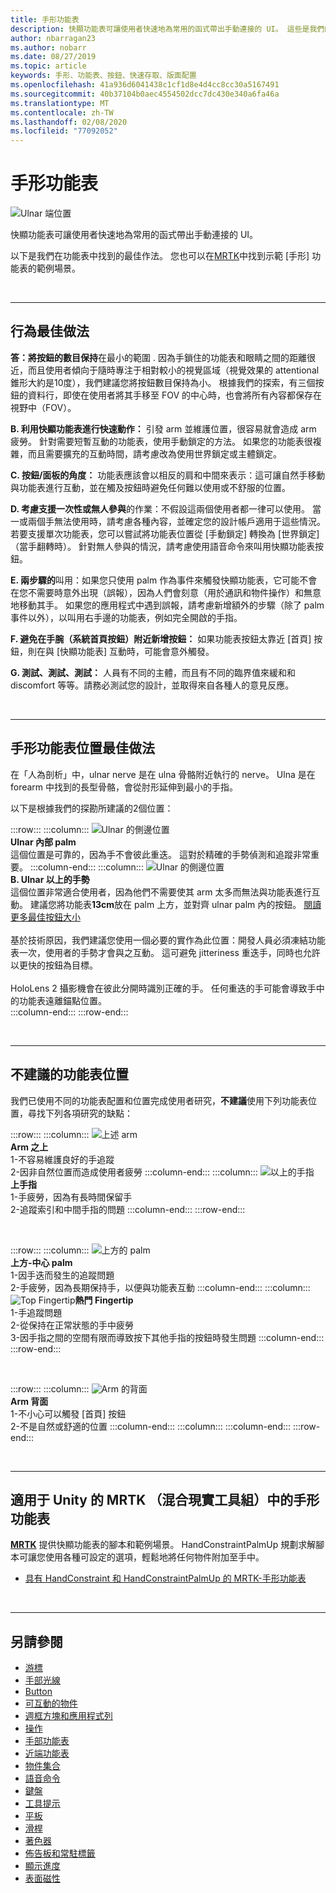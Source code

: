 ```yaml
---
title: 手形功能表
description: 快顯功能表可讓使用者快速地為常用的函式帶出手動連接的 UI。 這些是我們的最佳做法和功能表的建議。
author: nbarragan23
ms.author: nobarr
ms.date: 08/27/2019
ms.topic: article
keywords: 手形、功能表、按鈕、快速存取、版面配置
ms.openlocfilehash: 41a936d6041438c1cf1d8e4d4cc8cc30a5167491
ms.sourcegitcommit: 40b37104b0aec4554502dcc7dc430e340a6fa46a
ms.translationtype: MT
ms.contentlocale: zh-TW
ms.lasthandoff: 02/08/2020
ms.locfileid: "77092052"
---
```

# <a name="hand-menu"></a>手形功能表

![Ulnar 端位置](images/UX/UX_Hero_HandMenu.jpg)

快顯功能表可讓使用者快速地為常用的函式帶出手動連接的 UI。 

以下是我們在功能表中找到的最佳作法。 您也可以在[MRTK](https://github.com/microsoft/MixedRealityToolkit-Unity/blob/mrtk_release/Documentation/README_Solver.md#hand-menu-with-handconstraint-and-handconstraintpalmup)中找到示範 [手形] 功能表的範例場景。

<br>

---

## <a name="behavior-best-practices"></a>行為最佳做法
**答：將按鈕的數目保持**在最小的範圍 . 因為手鎖住的功能表和眼睛之間的距離很近，而且使用者傾向于隨時專注于相對較小的視覺區域（視覺效果的 attentional 錐形大約是10度），我們建議您將按鈕數目保持為小。 根據我們的探索，有三個按鈕的資料行，即使在使用者將其手移至 FOV 的中心時，也會將所有內容都保存在視野中（FOV）。 

**B. 利用快顯功能表進行快速動作：** 引發 arm 並維護位置，很容易就會造成 arm 疲勞。 針對需要短暫互動的功能表，使用手動鎖定的方法。 如果您的功能表很複雜，而且需要擴充的互動時間，請考慮改為使用世界鎖定或主體鎖定。 

**C. 按鈕/面板的角度：** 功能表應該會以相反的肩和中間來表示：這可讓自然手移動與功能表進行互動，並在觸及按鈕時避免任何難以使用或不舒服的位置。 

**D. 考慮支援一次性或無人參與**的作業：不假設這兩個使用者都一律可以使用。 當一或兩個手無法使用時，請考慮各種內容，並確定您的設計帳戶適用于這些情況。 若要支援單次功能表，您可以嘗試將功能表位置從 [手動鎖定] 轉換為 [世界鎖定] （當手翻轉時）。 針對無人參與的情況，請考慮使用語音命令來叫用快顯功能表按鈕。

**E. 兩步驟的**叫用：如果您只使用 palm 作為事件來觸發快顯功能表，它可能不會在您不需要時意外出現（誤報），因為人們會刻意（用於通訊和物件操作）和無意地移動其手。 如果您的應用程式中遇到誤報，請考慮新增額外的步驟（除了 palm 事件以外），以叫用右手邊的功能表，例如完全開啟的手指。

**F. 避免在手腕（系統首頁按鈕）附近新增按鈕：** 如果功能表按鈕太靠近 [首頁] 按鈕，則在與 [快顯功能表] 互動時，可能會意外觸發。

**G. 測試、測試、測試：** 人員有不同的主體，而且有不同的臨界值來緩和和 discomfort 等等。請務必測試您的設計，並取得來自各種人的意見反應。

<br>

---

## <a name="hand-menu-placement-best-practices"></a>手形功能表位置最佳做法

在「人為剖析」中，ulnar nerve 是在 ulna 骨骼附近執行的 nerve。 Ulna 是在 forearm 中找到的長型骨骼，會從肘形延伸到最小的手指。

以下是根據我們的探勘所建議的2個位置：


:::row:::
    :::column:::
        ![Ulnar 的側邊位置](images/UlnarSideHandMenu.gif)<br>
        **Ulnar 內部 palm**<br>
        這個位置是可靠的，因為手不會彼此重迭。 這對於精確的手勢偵測和追蹤非常重要。
    :::column-end:::
    :::column:::
        ![Ulnar 的側邊位置](images/UlnarAboveHandMenu.gif)<br>
        **B. Ulnar 以上的手勢**<br>
        這個位置非常適合使用者，因為他們不需要使其 arm 太多而無法與功能表進行互動。 建議您將功能表**13cm**放在 palm 上方，並對齊 ulnar palm 內的按鈕。 [閱讀更多最佳按鈕大小](interactable-object.md)<br>
        <br>
        基於技術原因，我們建議您使用一個必要的實作為此位置：開發人員必須凍結功能表一次，使用者的手勢才會與之互動。 這可避免 jitteriness 重迭手，同時也允許以更快的按鈕為目標。<br>
        <br>
        HoloLens 2 攝影機會在彼此分開時識別正確的手。 任何重迭的手可能會導致手中的功能表遠離錨點位置。<br>
    :::column-end:::
:::row-end:::



<br>

---

## <a name="menu-positions-that-are-not-recommended"></a>不建議的功能表位置
我們已使用不同的功能表配置和位置完成使用者研究，**不建議**使用下列功能表位置，尋找下列各項研究的缺點：


:::row:::
    :::column:::
        ![上述 arm](images/AboveArm.gif)<br>
        **Arm 之上**<br>
        1-不容易維護良好的手追蹤<br>
        2-因非自然位置而造成使用者疲勞
    :::column-end:::
    :::column:::
        ![以上的手指](images/AboveFingers.gif)<br>
        **上手指**<br>
        1-手疲勞，因為有長時間保留手<br>
        2-追蹤索引和中間手指的問題
    :::column-end:::
:::row-end:::

<br>

:::row:::
    :::column:::
        ![上方的 palm](images/handCenter.gif)<br>
        **上方-中心 palm**<br>
        1-因手迭而發生的追蹤問題<br>
        2-手疲勞，因為長期保持手，以便與功能表互動
    :::column-end:::
    :::column:::
        ![Top Fingertip](images/TopFingerTip.gif)**熱門 Fingertip**<br>
        1-手追蹤問題<br>
        2-從保持在正常狀態的手中疲勞<br>
        3-因手指之間的空間有限而導致按下其他手指的按鈕時發生問題
    :::column-end:::
:::row-end:::

<br>

:::row:::
    :::column:::
        ![Arm](images/BackOfTheArm.gif) 的背面<br>
        **Arm 背面**<br>
        1-不小心可以觸發 [首頁] 按鈕<br>
        2-不是自然或舒適的位置
    :::column-end:::
    :::column:::
    :::column-end:::
:::row-end:::

<br>

---

## <a name="hand-menu-in-mrtk-mixed-reality-toolkit-for-unity"></a>適用于 Unity 的 MRTK （混合現實工具組）中的手形功能表
**[MRTK](https://github.com/Microsoft/MixedRealityToolkit-Unity)** 提供快顯功能表的腳本和範例場景。 HandConstraintPalmUp 規劃求解腳本可讓您使用各種可設定的選項，輕鬆地將任何物件附加至手中。

* [具有 HandConstraint 和 HandConstraintPalmUp 的 MRTK-手形功能表](https://github.com/microsoft/MixedRealityToolkit-Unity/blob/mrtk_release/Documentation/README_Solver.md#hand-menu-with-handconstraint-and-handconstraintpalmup)


<br>

---


## <a name="see-also"></a>另請參閱

* [游標](cursors.md)
* [手部光線](point-and-commit.md)
* [Button](button.md)
* [可互動的物件](interactable-object.md)
* [週框方塊和應用程式列](app-bar-and-bounding-box.md)
* [操作](direct-manipulation.md)
* [手部功能表](hand-menu.md)
* [近端功能表](near-menu.md)
* [物件集合](object-collection.md)
* [語音命令](voice-input.md)
* [鍵盤](keyboard.md)
* [工具提示](tooltip.md)
* [平板](slate.md)
* [滑桿](slider.md)
* [著色器](shader.md)
* [佈告板和常駐標籤](billboarding-and-tag-along.md)
* [顯示進度](progress.md)
* [表面磁性](surface-magnetism.md)
